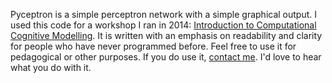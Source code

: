Pyceptron is a simple perceptron network with a simple graphical output. I used this code for a workshop I ran in 2014: [Introduction to Computational Cognitive Modelling](https://sites.google.com/site/introcompcog/). It is written with an emphasis on readability and clarity for people who have never programmed before. Feel free to use it for pedagogical or other purposes. If you do use it, [contact me](mailto:olivia@oliviaguest.com). I'd love to hear what you do with it.
